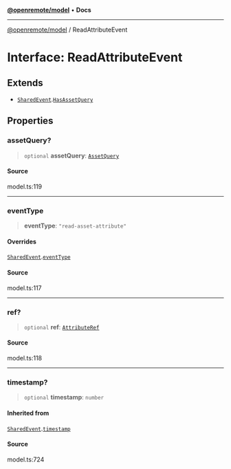 [**@openremote/model**](../README.md) • **Docs**

***

[@openremote/model](../globals.md) / ReadAttributeEvent

# Interface: ReadAttributeEvent

## Extends

- [`SharedEvent`](SharedEvent.md).[`HasAssetQuery`](HasAssetQuery.md)

## Properties

### assetQuery?

> `optional` **assetQuery**: [`AssetQuery`](AssetQuery.md)

#### Source

model.ts:119

***

### eventType

> **eventType**: `"read-asset-attribute"`

#### Overrides

[`SharedEvent`](SharedEvent.md).[`eventType`](SharedEvent.md#eventtype)

#### Source

model.ts:117

***

### ref?

> `optional` **ref**: [`AttributeRef`](AttributeRef.md)

#### Source

model.ts:118

***

### timestamp?

> `optional` **timestamp**: `number`

#### Inherited from

[`SharedEvent`](SharedEvent.md).[`timestamp`](SharedEvent.md#timestamp)

#### Source

model.ts:724
